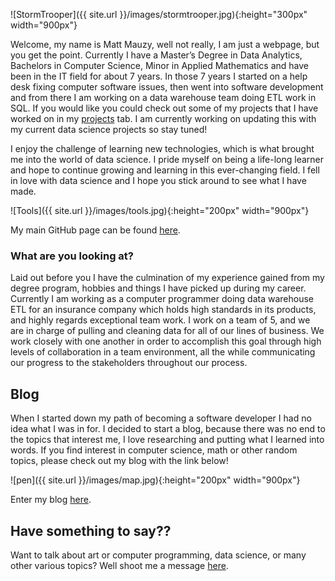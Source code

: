 ![StormTrooper]({{ site.url }}/images/stormtrooper.jpg){:height="300px" width="900px"}  

Welcome, my name is Matt Mauzy, well not really, I am just a webpage, but you get the point. Currently I have a Master’s Degree in Data Analytics, Bachelors in Computer Science, Minor in Applied Mathematics and have been in the IT field for about 7 years. In those 7 years I started on a help desk fixing computer software issues, then went into software development and from there I am working on a data warehouse team doing ETL work in SQL. If you would like you could check out some of my projects that I have worked on in my [projects]( https://mrmauzy.github.io/projects/) tab. I am currently working on updating this with my current data science projects so stay tuned!

I enjoy the challenge of learning new technologies, which is what brought me into the world of data science. I pride myself on being a life-long learner and hope to continue growing and learning in this ever-changing field. I fell in love with data science and I hope you stick around to see what I have made.  

![Tools]({{ site.url }}/images/tools.jpg){:height="200px" width="900px"}

My main GitHub page can be found [here](https://github.com/mrmauzy).

### What are you looking at? 

Laid out before you I have the culmination of my experience gained from my degree program, hobbies and things I have picked up during my career. Currently I am working as a computer programmer doing data warehouse ETL for an insurance company which holds high standards in its products, and highly regards exceptional team work. I work on a team of 5, and we are in charge of pulling and cleaning data for all of our lines of business. We work closely with one another in order to accomplish this goal through high levels of collaboration in a team environment, all the while communicating our progress to the stakeholders throughout our process.    

## Blog  

When I started down my path of becoming a software developer I had no idea what I was in for. I decided to start a blog, because there was no end to the topics that interest me, I love researching and putting what I learned into words. If you find interest in computer science, math or other random topics, please check out my blog with the link below!  

![pen]({{ site.url }}/images/map.jpg){:height="200px" width="900px"}

Enter my blog [here](https://mrmauzy.github.io/blog).

## Have something to say??

Want to talk about art or computer programming, data science, or many other various topics? Well shoot me a message [here](https://mrmauzy.github.io/contact/).
